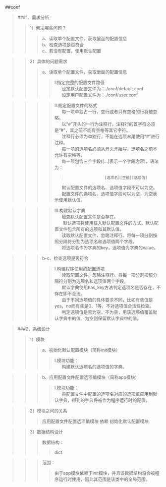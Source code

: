 ##conf
>###1、需求分析
>>1）解决哪些问题？
>>>a、读取单个配置文件，获取里面的配置信息
<br>b、检查选项是否符合
<br>c、若没有配置，使用默认配置

>>2）具体的问题需求
>>>a、读取单个配置文件，获取里面的配置信息
>>>>I.指定完整的配置文件路径
<br>&nbsp;&nbsp;&nbsp;&nbsp;&nbsp;&nbsp;设定默认配置文件为：./conf/default.conf
<br>&nbsp;&nbsp;&nbsp;&nbsp;&nbsp;&nbsp;设定用户配置文件为：./conf/user.conf

>>>>II.规定配置文件的格式
<br>&nbsp;&nbsp;&nbsp;&nbsp;&nbsp;&nbsp;每一项单独占一行，空行或者只有空格的行将被忽略。
<br>&nbsp;&nbsp;&nbsp;&nbsp;&nbsp;&nbsp;以“#”开头的一行为注释行，注释行的首字符必须是“#”，其之前不能有空格等其它字符。
<br>&nbsp;&nbsp;&nbsp;&nbsp;&nbsp;&nbsp;注释行必须为单独行，不能在选项末尾使用“#”进行注释。
<br>&nbsp;&nbsp;&nbsp;&nbsp;&nbsp;&nbsp;每一项的选项名必须从开头开始写，选项名之前不允许有空格等。
<br>&nbsp;&nbsp;&nbsp;&nbsp;&nbsp;&nbsp;每一项包含三个字段([...]表示一个字段内容)，语法为：
>>>>>                      [选项名][空格][选项值]
>>>>&nbsp;&nbsp;&nbsp;&nbsp;&nbsp;&nbsp;默认配置文件的选项名、选项值字段不可以为空。
<br>&nbsp;&nbsp;&nbsp;&nbsp;&nbsp;&nbsp;配置文件的选项名、选项值字段可以为空，为空表示使用默认值。

>>>>III.构建默认字典
<br>&nbsp;&nbsp;&nbsp;&nbsp;&nbsp;&nbsp;检查默认配置文件是否存在。
<br>&nbsp;&nbsp;&nbsp;&nbsp;&nbsp;&nbsp; 默认选项将使用载入默认配置文件的方式。默认配置文件包含所有的选项和其默认值。
<br>&nbsp;&nbsp;&nbsp;&nbsp;&nbsp;&nbsp;读取默认配置文件，忽略注释行。将每一项分割按照分隔符分割为选项名和选项值两个字段。
<br>&nbsp;&nbsp;&nbsp;&nbsp;&nbsp;&nbsp;将选项名作为字典的key，选项值为字典的value。


>>>b-c、检查选项是否符合
>>>>I.构建程序使用的配置选项
<br>&nbsp;&nbsp;&nbsp;&nbsp;&nbsp;&nbsp;读取配置文件，忽略注释行。将每一项分割按照分隔符分割为选项名和选项值两个字段。
<br>&nbsp;&nbsp;&nbsp;&nbsp;&nbsp;&nbsp;默认字典使用has_key方法判定选项名是否存在，不存在即不合法。
<br>&nbsp;&nbsp;&nbsp;&nbsp;&nbsp;&nbsp;由于不同选项值的具体要求不同，比如有些值是yes、no而有些是0、1等，不对选项值合法性检查。
<br>&nbsp;&nbsp;&nbsp;&nbsp;&nbsp;&nbsp;判定选项值是否为空，不为空，用该选项值覆盖默认字典中的值。为空则保留默认字典中的值。

>###2、系统设计
>>1）模块
>>>a、初始化默认配置模块（简称init模块）
>>>>I.模块功能：
<br>&nbsp;&nbsp;&nbsp;&nbsp;&nbsp;&nbsp;构建默认选项名的选项值的字典。

>>>b、应用配置文件配置选项值模块（简称app模块）
>>>>I.模块功能：
<br>&nbsp;&nbsp;&nbsp;&nbsp;&nbsp;&nbsp;将配置文件中配置的选项名对应的选项值应用到默认字典，得到的字典将被作为程序运行时的配置。

>>2）模块之间的关系
>>>应用配置文件配置选项值模块  依赖  初始化默认配置模块

>>3）数据结构设计
>>>数据结构：
>>>>dict

>>>范围：
>>>>由于app模块依赖于init模块，并且该数据结构将会被程序运行时使用，因此其范围是该类中的全局范围。

